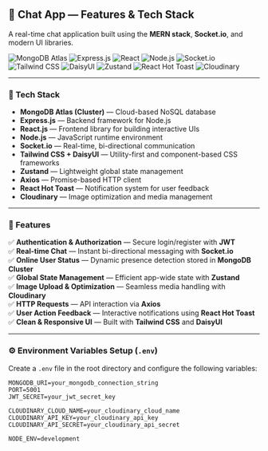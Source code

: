 ## 📱 Chat App — Features & Tech Stack  

A real-time chat application built using the **MERN stack**, **Socket.io**, and modern UI libraries.


<p align="left">
  <img src="https://img.shields.io/badge/MongoDB%20Atlas-4EA94B?style=for-the-badge&logo=mongodb&logoColor=white" alt="MongoDB Atlas" />
  <img src="https://img.shields.io/badge/Express.js-000000?style=for-the-badge&logo=express&logoColor=white" alt="Express.js" />
  <img src="https://img.shields.io/badge/React-61DAFB?style=for-the-badge&logo=react&logoColor=black" alt="React" />
  <img src="https://img.shields.io/badge/Node.js-339933?style=for-the-badge&logo=node.js&logoColor=white" alt="Node.js" />
  <img src="https://img.shields.io/badge/Socket.io-010101?style=for-the-badge&logo=socket.io&logoColor=white" alt="Socket.io" />
  <img src="https://img.shields.io/badge/Tailwind%20CSS-38B2AC?style=for-the-badge&logo=tailwind-css&logoColor=white" alt="Tailwind CSS" />
  <img src="https://img.shields.io/badge/DaisyUI-FF69B4?style=for-the-badge&logo=tailwind-css&logoColor=white" alt="DaisyUI" />
  <img src="https://img.shields.io/badge/Zustand-FFB703?style=for-the-badge&logo=react&logoColor=black" alt="Zustand" />
  <img src="https://img.shields.io/badge/React%20Hot%20Toast-F87171?style=for-the-badge&logo=react&logoColor=white" alt="React Hot Toast" />
  <img src="https://img.shields.io/badge/Cloudinary-3448C5?style=for-the-badge&logo=cloudinary&logoColor=white" alt="Cloudinary" />
</p>


---

### 🚀 Tech Stack  

- **MongoDB Atlas (Cluster)** — Cloud-based NoSQL database  
- **Express.js** — Backend framework for Node.js  
- **React.js** — Frontend library for building interactive UIs  
- **Node.js** — JavaScript runtime environment  
- **Socket.io** — Real-time, bi-directional communication  
- **Tailwind CSS + DaisyUI** — Utility-first and component-based CSS frameworks  
- **Zustand** — Lightweight global state management  
- **Axios** — Promise-based HTTP client  
- **React Hot Toast** — Notification system for user feedback  
- **Cloudinary** — Image optimization and media management  

---

### 📌 Features  

✅ **Authentication & Authorization** — Secure login/register with **JWT**  
✅ **Real-time Chat** — Instant bi-directional messaging with **Socket.io**  
✅ **Online User Status** — Dynamic presence detection stored in **MongoDB Cluster**  
✅ **Global State Management** — Efficient app-wide state with **Zustand**  
✅ **Image Upload & Optimization** — Seamless media handling with **Cloudinary**  
✅ **HTTP Requests** — API interaction via **Axios**  
✅ **User Action Feedback** — Interactive notifications using **React Hot Toast**  
✅ **Clean & Responsive UI** — Built with **Tailwind CSS** and **DaisyUI**  

---

### ⚙️ Environment Variables Setup (`.env`)

Create a `.env` file in the root directory and configure the following variables:

```env
MONGODB_URI=your_mongodb_connection_string
PORT=5001
JWT_SECRET=your_jwt_secret_key

CLOUDINARY_CLOUD_NAME=your_cloudinary_cloud_name
CLOUDINARY_API_KEY=your_cloudinary_api_key
CLOUDINARY_API_SECRET=your_cloudinary_api_secret

NODE_ENV=development
